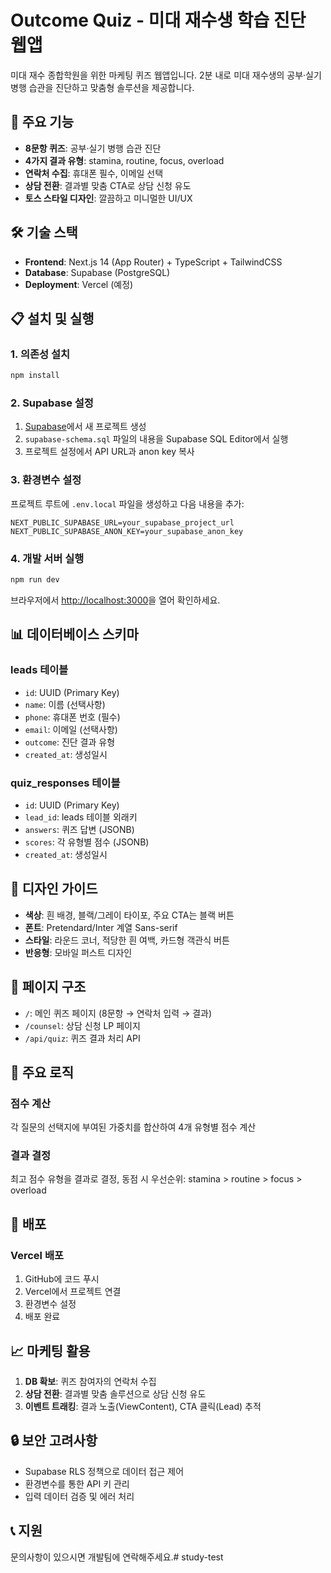 # Outcome Quiz - 미대 재수생 학습 진단 웹앱

미대 재수 종합학원을 위한 마케팅 퀴즈 웹앱입니다. 2분 내로 미대 재수생의 공부·실기 병행 습관을 진단하고 맞춤형 솔루션을 제공합니다.

## 🎯 주요 기능

- **8문항 퀴즈**: 공부·실기 병행 습관 진단
- **4가지 결과 유형**: stamina, routine, focus, overload
- **연락처 수집**: 휴대폰 필수, 이메일 선택
- **상담 전환**: 결과별 맞춤 CTA로 상담 신청 유도
- **토스 스타일 디자인**: 깔끔하고 미니멀한 UI/UX

## 🛠️ 기술 스택

- **Frontend**: Next.js 14 (App Router) + TypeScript + TailwindCSS
- **Database**: Supabase (PostgreSQL)
- **Deployment**: Vercel (예정)

## 📋 설치 및 실행

### 1. 의존성 설치
```bash
npm install
```

### 2. Supabase 설정

1. [Supabase](https://supabase.com)에서 새 프로젝트 생성
2. `supabase-schema.sql` 파일의 내용을 Supabase SQL Editor에서 실행
3. 프로젝트 설정에서 API URL과 anon key 복사

### 3. 환경변수 설정

프로젝트 루트에 `.env.local` 파일을 생성하고 다음 내용을 추가:

```env
NEXT_PUBLIC_SUPABASE_URL=your_supabase_project_url
NEXT_PUBLIC_SUPABASE_ANON_KEY=your_supabase_anon_key
```

### 4. 개발 서버 실행
```bash
npm run dev
```

브라우저에서 [http://localhost:3000](http://localhost:3000)을 열어 확인하세요.

## 📊 데이터베이스 스키마

### leads 테이블
- `id`: UUID (Primary Key)
- `name`: 이름 (선택사항)
- `phone`: 휴대폰 번호 (필수)
- `email`: 이메일 (선택사항)
- `outcome`: 진단 결과 유형
- `created_at`: 생성일시

### quiz_responses 테이블
- `id`: UUID (Primary Key)
- `lead_id`: leads 테이블 외래키
- `answers`: 퀴즈 답변 (JSONB)
- `scores`: 각 유형별 점수 (JSONB)
- `created_at`: 생성일시

## 🎨 디자인 가이드

- **색상**: 흰 배경, 블랙/그레이 타이포, 주요 CTA는 블랙 버튼
- **폰트**: Pretendard/Inter 계열 Sans-serif
- **스타일**: 라운드 코너, 적당한 흰 여백, 카드형 객관식 버튼
- **반응형**: 모바일 퍼스트 디자인

## 📱 페이지 구조

- `/`: 메인 퀴즈 페이지 (8문항 → 연락처 입력 → 결과)
- `/counsel`: 상담 신청 LP 페이지
- `/api/quiz`: 퀴즈 결과 처리 API

## 🔧 주요 로직

### 점수 계산
각 질문의 선택지에 부여된 가중치를 합산하여 4개 유형별 점수 계산

### 결과 결정
최고 점수 유형을 결과로 결정, 동점 시 우선순위: stamina > routine > focus > overload

## 🚀 배포

### Vercel 배포
1. GitHub에 코드 푸시
2. Vercel에서 프로젝트 연결
3. 환경변수 설정
4. 배포 완료

## 📈 마케팅 활용

1. **DB 확보**: 퀴즈 참여자의 연락처 수집
2. **상담 전환**: 결과별 맞춤 솔루션으로 상담 신청 유도
3. **이벤트 트래킹**: 결과 노출(ViewContent), CTA 클릭(Lead) 추적

## 🔒 보안 고려사항

- Supabase RLS 정책으로 데이터 접근 제어
- 환경변수를 통한 API 키 관리
- 입력 데이터 검증 및 에러 처리

## 📞 지원

문의사항이 있으시면 개발팀에 연락해주세요.# study-test

